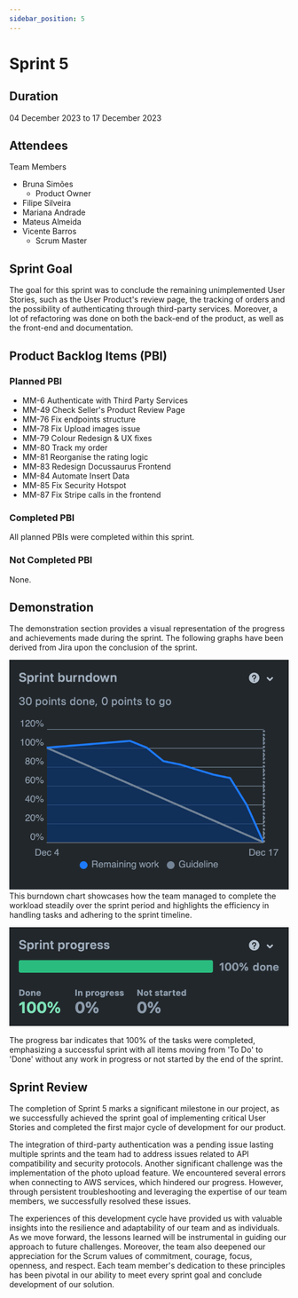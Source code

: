 ```yaml
---
sidebar_position: 5
---
```


# Sprint 5

## Duration

04 December 2023 to 17 December 2023

## Attendees

Team Members

- Bruna Simões
    - Product Owner
- Filipe Silveira
- Mariana Andrade
- Mateus Almeida
- Vicente Barros
    - Scrum Master

## Sprint Goal

The goal for this sprint was to conclude the remaining unimplemented User Stories, such as the User Product's review page, the tracking of orders and the possibility of authenticating through third-party services. Moreover, a lot of refactoring was done on both the back-end of the product, as well as the front-end and documentation.

## Product Backlog Items (PBI)

### Planned PBI

- MM-6 Authenticate with Third Party Services
- MM-49 Check Seller's Product Review Page
- MM-76 Fix endpoints structure
- MM-78 Fix Upload images issue
- MM-79 Colour Redesign & UX fixes
- MM-80 Track my order
- MM-81 Reorganise the rating logic
- MM-83 Redesign Docussaurus Frontend
- MM-84 Automate Insert Data
- MM-85 Fix Security Hotspot
- MM-87 Fix Stripe calls in the frontend

### Completed PBI

All planned PBIs were completed within this sprint.

### Not Completed PBI

None.

## Demonstration

The demonstration section provides a visual representation of the progress and achievements made during the sprint. The following graphs have been derived from Jira upon the conclusion of the sprint.

![Sprint Burndown](./../../static/img/sprint5_burndown.png) 
This burndown chart showcases how the team managed to complete the workload steadily over the sprint period and highlights the efficiency in handling tasks and adhering to the sprint timeline.

![Sprint Progress](./../../static/img/sprint5_prog.png)

The progress bar indicates that 100% of the tasks were completed, emphasizing a successful sprint with all items moving from 'To Do' to 'Done' without any work in progress or not started by the end of the sprint.

## Sprint Review

The completion of Sprint 5 marks a significant milestone in our project, as we successfully achieved the sprint goal of implementing critical User Stories and completed the first major cycle of development for our product.

The integration of third-party authentication was a pending issue lasting multiple sprints and the team had to address issues related to API compatibility and security protocols. Another significant challenge was the implementation of the photo upload feature. We encountered several errors when connecting to AWS services, which hindered our progress. However, through persistent troubleshooting and leveraging the expertise of our team members, we successfully resolved these issues. 

The experiences of this development cycle have provided us with valuable insights into the resilience and adaptability of our team and as individuals. As we move forward, the lessons learned will be instrumental in guiding our approach to future challenges. Moreover, the team also deepened our appreciation for the Scrum values of commitment, courage, focus, openness, and respect. Each team member's dedication to these principles has been pivotal in our ability to meet every sprint goal and conclude development of our solution.

